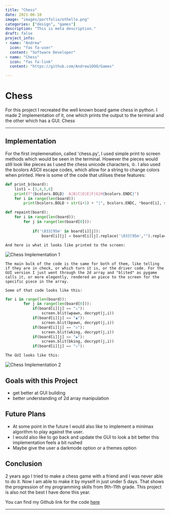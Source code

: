 ```yaml
---
title: "Chess"
date: 2021-06-10
image: "images/portfolio/othello.png"
categories: ["design", "games"]
description: "This is meta description."
draft: false
project_info:
- name: "Andrew"
  icon: "fas fa-user"
  content: "Software Developer"
- name: "Chess"
  icon: "fas fa-link"
  content: "https://github.com/Andrew1OOO/Games"

---
```


# Chess
<!--more-->
For this project I recreated the well known board game chess in python. I made 2 implementation of it, one which prints the output to the terminal and the other which has a GUI. Chess



***


## Implementation

  For the first implemenation, called 'chess.py', I used simple print to screen methods which would be seen in the terminal. However the pieces would still look like pieces as I used the chess unicode characters, ♔. I also used the bcolors ASCII escape codes, which allow for a string to change colors when printed. Here is some of the code that utilises these features:

```python
def print_b(board):
    list1 = [3,4,5,6]
    print(f"{bcolors.BOLD}  A|B|C|D|E|F|G|H{bcolors.ENDC}")
    for i in range(len(board)):
        print(bcolors.BOLD + str(i+1) + "|", bcolors.ENDC, *board[i], sep='')

def repaint(board):
    for i in range(len(board)):
        for j in range(len(board[0])):
            
            if('\033[95m' in board[i][j]):
                board[i][j] = board[i][j].replace('\033[95m',"").replace('\033[0m',"")
```

    And here is what it looks like printed to the screen:

![Chess Implementation 1](https://andrew1ooo.github.io/AndrewWebsite/images/images/chess1.png)


    The main bulk of the code is the same for both of them, like telling if they are in check, or which turn it is, or the driver code. For the GUI version I just went through the 2d array and "blited" as pygame calls it, or more elegently, rendered an piece to the screen for the specific piece in the array.

    Some of that code looks like this:

```python
for i in range(len(board)):
        for j in range(len(board[0])):
            if(board[i][j] == "♙"):
                screen.blit(wpawn, decrypt(j,i))
            if(board[i][j] == "♟︎"):
                screen.blit(bpawn, decrypt(j,i))
            if(board[i][j] == "♔"):
                screen.blit(wking, decrypt(j,i))
            if(board[i][j] == "♚"):
                screen.blit(bking, decrypt(j,i))
            if(board[i][j] == "♕"):
```

    The GUI looks like this:

![Chess Implementation 2](https://andrew1ooo.github.io/AndrewWebsite/images/images/chess2.png)

## Goals with this Project
 - get better at GUI building 
 - better understanding of 2d array manipulation

## Future Plans
 - At some point in the future I would also like to implement a minimax algorithm to play against the user.
 - I would also like to go back and update the GUI to look a bit better this implementation feels a bit rushed
 - Maybe give the user a darkmode option or a themes option

## Conclusion
2 years ago I tried to make a chess game with a friend and I was never able to do it. Now I am able to make it by myself in just under 5 days. That shows the progression of my programming skills from 9th-11th grade. This project is also not the best I have done this year. 

You can find my Github link for the code [here](https://github.com/Andrew1OOO/Andrew-Projects)
***
